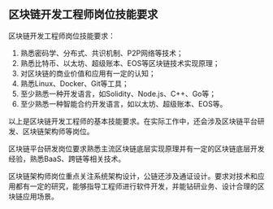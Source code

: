## 区块链开发工程师岗位技能要求

区块链开发工程师岗位技能要求：
1. 熟悉密码学、分布式、共识机制、P2P网络等技术；
2. 熟悉比特币、以太坊、超级账本、EOS等区块链技术实现原理；
3. 对区块链的商业价值和应用有一定的认知；
4. 熟悉Linux、Docker、Git等工具；
5. 至少熟悉一种开发语言，如Solidity、Node.js、C++、Go等；
6. 至少熟悉一种智能合约开发语言，如以太坊、超级账本、EOS等。

以上是区块链开发工程师的基本技能要求。在实际工作中，还会涉及区块链平台研发、区块链架构师等岗位。

区块链平台研发岗位要求熟悉主流区块链底层实现原理并有一定的区块链底层开发经验，熟悉BaaS、跨链等相关技术。

区块链架构师岗位重点关注系统架构设计，公链还涉及通证设计。要求对技术和应用都有一定的研究，能够指导工程师进行软件开发，并能钻研业务、设计合理的区块链应用场景。
